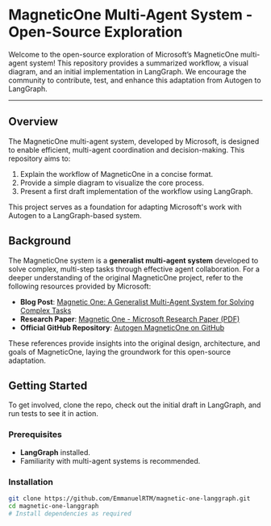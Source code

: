 # MagneticOne Multi-Agent System - Open-Source Exploration

Welcome to the open-source exploration of Microsoft’s MagneticOne multi-agent system! This repository provides a summarized workflow, a visual diagram, and an initial implementation in LangGraph. We encourage the community to contribute, test, and enhance this adaptation from Autogen to LangGraph.

---

## Overview

The MagneticOne multi-agent system, developed by Microsoft, is designed to enable efficient, multi-agent coordination and decision-making. This repository aims to:
1. Explain the workflow of MagneticOne in a concise format.
2. Provide a simple diagram to visualize the core process.
3. Present a first draft implementation of the workflow using LangGraph.

This project serves as a foundation for adapting Microsoft's work with Autogen to a LangGraph-based system.

## Background

The MagneticOne system is a **generalist multi-agent system** developed to solve complex, multi-step tasks through effective agent collaboration. For a deeper understanding of the original MagneticOne project, refer to the following resources provided by Microsoft:

- **Blog Post**: [Magnetic One: A Generalist Multi-Agent System for Solving Complex Tasks](https://www.microsoft.com/en-us/research/articles/magentic-one-a-generalist-multi-agent-system-for-solving-complex-tasks/)
- **Research Paper**: [Magnetic One - Microsoft Research Paper (PDF)](https://www.microsoft.com/en-us/research/uploads/prod/2024/11/Magentic-One.pdf)
- **Official GitHub Repository**: [Autogen MagneticOne on GitHub](https://github.com/microsoft/autogen/tree/main/python/packages/autogen-magentic-one)

These references provide insights into the original design, architecture, and goals of MagneticOne, laying the groundwork for this open-source adaptation.

## Getting Started

To get involved, clone the repo, check out the initial draft in LangGraph, and run tests to see it in action. 

### Prerequisites

- **LangGraph** installed.
- Familiarity with multi-agent systems is recommended.

### Installation

```bash
git clone https://github.com/EmmanuelRTM/magnetic-one-langgraph.git
cd magnetic-one-langgraph
# Install dependencies as required
